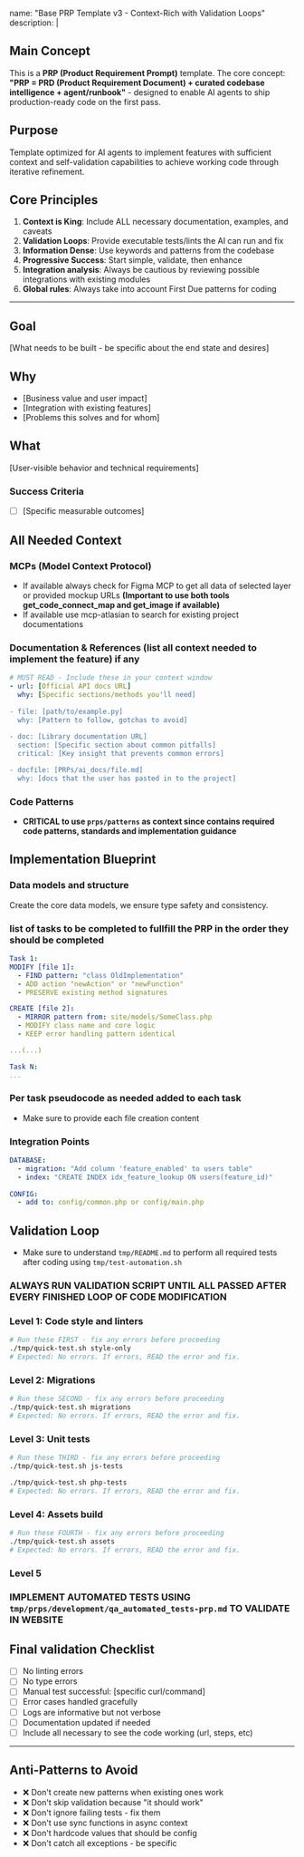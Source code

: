 name: "Base PRP Template v3 - Context-Rich with Validation Loops"
description: |

## Main Concept
This is a **PRP (Product Requirement Prompt)** template. The core concept: **"PRP = PRD (Product Requirement Document) + curated codebase intelligence + agent/runbook"** - designed to enable AI agents to ship production-ready code on the first pass.

## Purpose
Template optimized for AI agents to implement features with sufficient context and self-validation capabilities to achieve working code through iterative refinement.

## Core Principles
1. **Context is King**: Include ALL necessary documentation, examples, and caveats
2. **Validation Loops**: Provide executable tests/lints the AI can run and fix
3. **Information Dense**: Use keywords and patterns from the codebase
4. **Progressive Success**: Start simple, validate, then enhance
5. **Integration analysis**: Always be cautious by reviewing possible integrations with existing modules
6. **Global rules**: Always take into account First Due patterns for coding

---

## Goal
[What needs to be built - be specific about the end state and desires]

## Why
- [Business value and user impact]
- [Integration with existing features]
- [Problems this solves and for whom]

## What
[User-visible behavior and technical requirements]

### Success Criteria
- [ ] [Specific measurable outcomes]

## All Needed Context

### MCPs (Model Context Protocol)
- If available always check for Figma MCP to get all data of selected layer or provided mockup URLs **(Important to use both tools get_code_connect_map and get_image if available)**
- If available use mcp-atlasian to search for existing project documentations

### Documentation & References (list all context needed to implement the feature) if any
```yaml
# MUST READ - Include these in your context window
- url: [Official API docs URL]
  why: [Specific sections/methods you'll need]
  
- file: [path/to/example.py]
  why: [Pattern to follow, gotchas to avoid]
  
- doc: [Library documentation URL] 
  section: [Specific section about common pitfalls]
  critical: [Key insight that prevents common errors]

- docfile: [PRPs/ai_docs/file.md]
  why: [docs that the user has pasted in to the project]

```

### Code Patterns
- **CRITICAL to use `prps/patterns` as context since contains required code patterns, standards and implementation guidance**

## Implementation Blueprint

### Data models and structure

Create the core data models, we ensure type safety and consistency.

### list of tasks to be completed to fullfill the PRP in the order they should be completed

```yaml
Task 1:
MODIFY [file 1]:
  - FIND pattern: "class OldImplementation"
  - ADD action "newAction" or "newFunction"
  - PRESERVE existing method signatures

CREATE [file 2]:
  - MIRROR pattern from: site/models/SomeClass.php
  - MODIFY class name and core logic
  - KEEP error handling pattern identical

...(...)

Task N:
...

```

### Per task pseudocode as needed added to each task
- Make sure to provide each file creation content

### Integration Points
```yaml
DATABASE:
  - migration: "Add column 'feature_enabled' to users table"
  - index: "CREATE INDEX idx_feature_lookup ON users(feature_id)"
  
CONFIG:
  - add to: config/common.php or config/main.php
```

## Validation Loop
- Make sure to understand `tmp/README.md` to perform all required tests after coding using `tmp/test-automation.sh`

### ALWAYS RUN VALIDATION SCRIPT UNTIL ALL PASSED AFTER EVERY FINISHED LOOP OF CODE MODIFICATION

### Level 1: Code style and linters
```bash
# Run these FIRST - fix any errors before proceeding
./tmp/quick-test.sh style-only
# Expected: No errors. If errors, READ the error and fix.
```

### Level 2: Migrations
```bash
# Run these SECOND - fix any errors before proceeding
./tmp/quick-test.sh migrations
# Expected: No errors. If errors, READ the error and fix.
```

### Level 3: Unit tests
```bash
# Run these THIRD - fix any errors before proceeding
./tmp/quick-test.sh js-tests

./tmp/quick-test.sh php-tests
# Expected: No errors. If errors, READ the error and fix.
```

### Level 4: Assets build
```bash
# Run these FOURTH - fix any errors before proceeding
./tmp/quick-test.sh assets
# Expected: No errors. If errors, READ the error and fix.
```
### Level 5
### IMPLEMENT AUTOMATED TESTS USING `tmp/prps/development/qa_automated_tests-prp.md` TO VALIDATE IN WEBSITE

## Final validation Checklist
- [ ] No linting errors
- [ ] No type errors
- [ ] Manual test successful: [specific curl/command]
- [ ] Error cases handled gracefully
- [ ] Logs are informative but not verbose
- [ ] Documentation updated if needed
- [ ] Include all necessary to see the code working (url, steps, etc)

---

## Anti-Patterns to Avoid
- ❌ Don't create new patterns when existing ones work
- ❌ Don't skip validation because "it should work"  
- ❌ Don't ignore failing tests - fix them
- ❌ Don't use sync functions in async context
- ❌ Don't hardcode values that should be config
- ❌ Don't catch all exceptions - be specific